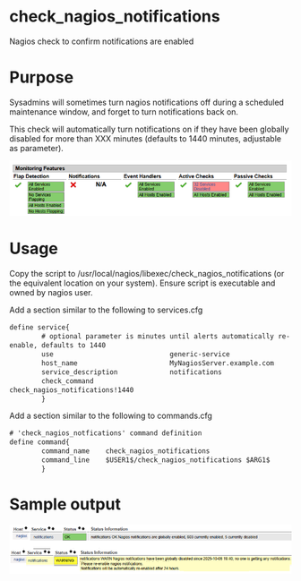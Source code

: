 # check_nagios_notifications
Nagios check to confirm notifications are enabled

# Purpose
Sysadmins will sometimes turn nagios notifications off during a scheduled maintenance window, and forget to turn notifications back on.

This check will automatically turn notifications on if they have been globally disabled for more than XXX minutes (defaults to 1440 minutes, adjustable as parameter).

<img src=images/notifications.png>


# Usage

Copy the script to /usr/local/nagios/libexec/check_nagios_notifications (or the equivalent location on your system).  Ensure script is executable and owned by nagios user.

Add a section similar to the following to services.cfg
```
define service{
        # optional parameter is minutes until alerts automatically re-enable, defaults to 1440
        use                             generic-service
        host_name                       MyNagiosServer.example.com
        service_description             notifications
        check_command                   check_nagios_notifications!1440
        }
```

Add a section similar to the following to commands.cfg
```
# 'check_nagios_notfications' command definition
define command{
        command_name    check_nagios_notifications
        command_line    $USER1$/check_nagios_notifications $ARG1$
        }
```


# Sample output
<img src=images/alert.png>

